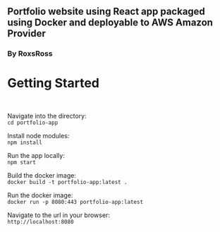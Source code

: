 ## Portfolio website using React app packaged using Docker and deployable to AWS Amazon Provider

### By RoxsRoss

<h1>Getting Started</h1><br />

Navigate into the directory:<br />
`cd portfolio-app`

Install node modules:<br />
`npm install`

Run the app locally:<br />
`npm start`

Build the docker image:<br />
`docker build -t portfolio-app:latest .`

Run the docker image:<br />
`docker run -p 8080:443 portfolio-app:latest`

Navigate to the url in your browser:<br />
`http://localhost:8080`
